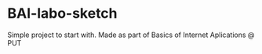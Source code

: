 # BAI-labo-sketch
Simple project to start with. Made as part of Basics of Internet Aplications @ PUT
